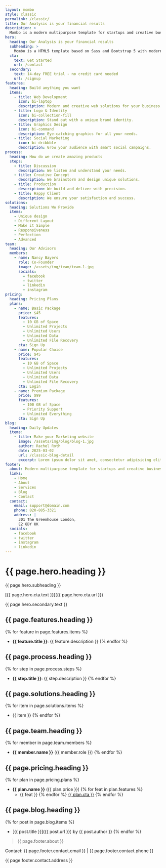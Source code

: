 ```yaml
---
layout: mombo
style: classic
permalink: /classic/
title: Our Analysis is your financial results
description: >
  Mombo is a modern multipurpose template for startups and creative businesses. Build anything you want.
hero:
  heading: Our Analysis is your financial results
  subheading: >
    Mombo is a HTML5 template based on Sass and Bootstrap 5 with modern and creative multipurpose design you can use as a startup.
  cta:
    text: Get Started
    url: /contact
  secondary:
    text: 14-day FREE trial - no credit card needed
    url: /signup
features:
  heading: Build anything you want
  items:
    - title: Web Development
      icon: bi-laptop
      description: Modern and creative web solutions for your business.
    - title: Logo & Identity
      icon: bi-collection-fill
      description: Stand out with a unique brand identity.
    - title: Graphics Design
      icon: bi-command
      description: Eye-catching graphics for all your needs.
    - title: Social Marketing
      icon: bi-dribbble
      description: Grow your audience with smart social campaigns.
process:
  heading: How do we create amazing products
  steps:
    - title: Discussion
      description: We listen and understand your needs.
    - title: Creative Concept
      description: We brainstorm and design unique solutions.
    - title: Production
      description: We build and deliver with precision.
    - title: Happy Client
      description: We ensure your satisfaction and success.
solutions:
  heading: Solutions We Provide
  items:
    - Unique design
    - Different Layout
    - Make it Simple
    - Responsiveness
    - Perfection
    - Advanced
team:
  heading: Our Advisors
  members:
    - name: Nancy Bayers
      role: Co-Founder
      image: /assets/img/team/team-1.jpg
      socials:
        - facebook
        - twitter
        - linkedin
        - instagram
pricing:
  heading: Pricing Plans
  plans:
    - name: Basic Package
      price: $45
      features:
        - 10 GB of Space
        - Unlimited Projects
        - Unlimited Users
        - Unlimited Data
        - Unlimited File Recovery
      cta: Sign Up
    - name: Popular Choice
      price: $45
      features:
        - 10 GB of Space
        - Unlimited Projects
        - Unlimited Users
        - Unlimited Data
        - Unlimited File Recovery
      cta: Login
    - name: Premium Package
      price: $99
      features:
        - 100 GB of Space
        - Priority Support
        - Unlimited Everything
      cta: Sign Up
blog:
  heading: Daily Updates
  items:
    - title: Make your Marketing website
      image: /assets/img/blog/blog-1.jpg
      author: Rachel Roth
      date: 2025-03-02
      url: /classic-blog-detail
      excerpt: Lorem ipsum dolor sit amet, consectetur adipisicing elit, sed do eiusmod tempor incididunt ut labore et dolore magna aliqua.
footer:
  about: Modern multipurpose template for startups and creative businesses.
  links:
    - Home
    - About
    - Services
    - Blog
    - Contact
  contact:
    email: support@domain.com
    phone: 820-885-3321
    address: |
      301 The Greenhouse London,
      E2 8DY UK
  socials:
    - facebook
    - twitter
    - instagram
    - linkedin
---
```


<!-- Hero Section -->
# {{ page.hero.heading }}

{{ page.hero.subheading }}

[{{ page.hero.cta.text }}]({{ page.hero.cta.url }})

{{ page.hero.secondary.text }}

<!-- Features Section -->
## {{ page.features.heading }}

{% for feature in page.features.items %}
- **{{ feature.title }}**: {{ feature.description }}
{% endfor %}

<!-- Process Section -->
## {{ page.process.heading }}

{% for step in page.process.steps %}
- **{{ step.title }}**: {{ step.description }}
{% endfor %}

<!-- Solutions Section -->
## {{ page.solutions.heading }}

{% for item in page.solutions.items %}
- {{ item }}
{% endfor %}

<!-- Team Section -->
## {{ page.team.heading }}

{% for member in page.team.members %}
- **{{ member.name }}** ({{ member.role }})
{% endfor %}

<!-- Pricing Section -->
## {{ page.pricing.heading }}

{% for plan in page.pricing.plans %}
- **{{ plan.name }}** ({{ plan.price }})
  {% for feat in plan.features %}
  - {{ feat }}
  {% endfor %}
  [{{ plan.cta }}](/contact)
{% endfor %}

<!-- Blog Section -->
## {{ page.blog.heading }}

{% for post in page.blog.items %}
- [{{ post.title }}]({{ post.url }}) by {{ post.author }}
{% endfor %}

<!-- Footer -->
> {{ page.footer.about }}

Contact: {{ page.footer.contact.email }} | {{ page.footer.contact.phone }}

{{ page.footer.contact.address }}
